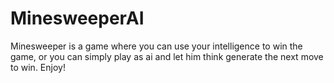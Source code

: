 # MinesweeperAI
Minesweeper is a game where you can use your intelligence to win the game, 
or you can simply play as ai
and let him think generate the next move to win.
Enjoy!
